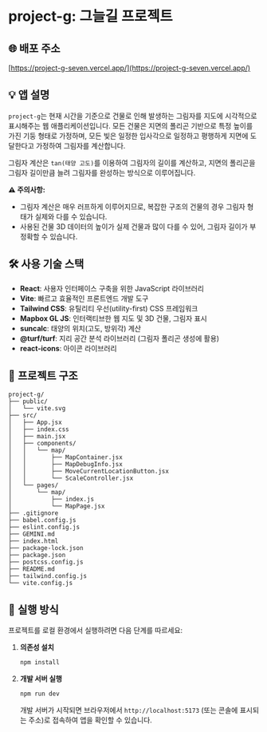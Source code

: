# project-g: 그늘길 프로젝트

## 🌐 배포 주소

[https://project-g-seven.vercel.app/](https://project-g-seven.vercel.app/)

## 💡 앱 설명

`project-g`는 현재 시간을 기준으로 건물로 인해 발생하는 그림자를 지도에 시각적으로 표시해주는 웹 애플리케이션입니다. 모든 건물은 지면의 폴리곤 기반으로 특정 높이를 가진 기둥 형태로 가정하며, 모든 빛은 일정한 입사각으로 일정하고 평행하게 지면에 도달한다고 가정하여 그림자를 계산합니다.

그림자 계산은 `tan(태양 고도)`를 이용하여 그림자의 길이를 계산하고, 지면의 폴리곤을 그림자 길이만큼 늘려 그림자를 완성하는 방식으로 이루어집니다.

**⚠️ 주의사항:**

- 그림자 계산은 매우 러프하게 이루어지므로, 복잡한 구조의 건물의 경우 그림자 형태가 실제와 다를 수 있습니다.
- 사용된 건물 3D 데이터의 높이가 실제 건물과 많이 다를 수 있어, 그림자 길이가 부정확할 수 있습니다.

## 🛠️ 사용 기술 스택

- **React**: 사용자 인터페이스 구축을 위한 JavaScript 라이브러리
- **Vite**: 빠르고 효율적인 프론트엔드 개발 도구
- **Tailwind CSS**: 유틸리티 우선(utility-first) CSS 프레임워크
- **Mapbox GL JS**: 인터랙티브한 웹 지도 및 3D 건물, 그림자 표시
- **suncalc**: 태양의 위치(고도, 방위각) 계산
- **@turf/turf**: 지리 공간 분석 라이브러리 (그림자 폴리곤 생성에 활용)
- **react-icons**: 아이콘 라이브러리

## 📂 프로젝트 구조

```
project-g/
├── public/
│   └── vite.svg
├── src/
│   ├── App.jsx
│   ├── index.css
│   ├── main.jsx
│   ├── components/
│   │   └── map/
│   │       ├── MapContainer.jsx
│   │       ├── MapDebugInfo.jsx
│   │       ├── MoveCurrentLocationButton.jsx
│   │       └── ScaleController.jsx
│   └── pages/
│       └── map/
│           ├── index.js
│           └── MapPage.jsx
├── .gitignore
├── babel.config.js
├── eslint.config.js
├── GEMINI.md
├── index.html
├── package-lock.json
├── package.json
├── postcss.config.js
├── README.md
├── tailwind.config.js
└── vite.config.js
```

## 🚀 실행 방식

프로젝트를 로컬 환경에서 실행하려면 다음 단계를 따르세요:

1.  **의존성 설치**

    ```bash
    npm install
    ```

2.  **개발 서버 실행**

    ```bash
    npm run dev
    ```

    개발 서버가 시작되면 브라우저에서 `http://localhost:5173` (또는 콘솔에 표시되는 주소)로 접속하여 앱을 확인할 수 있습니다.

